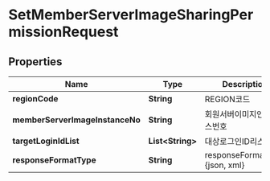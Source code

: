 
# SetMemberServerImageSharingPermissionRequest

## Properties
Name | Type | Description | Notes
------------ | ------------- | ------------- | -------------
**regionCode** | **String** | REGION코드 |  [optional]
**memberServerImageInstanceNo** | **String** | 회원서버이미지인스턴스번호 | 
**targetLoginIdList** | **List&lt;String&gt;** | 대상로그인ID리스트 |  [optional]
**responseFormatType** | **String** | responseFormatType {json, xml} |  [optional]



